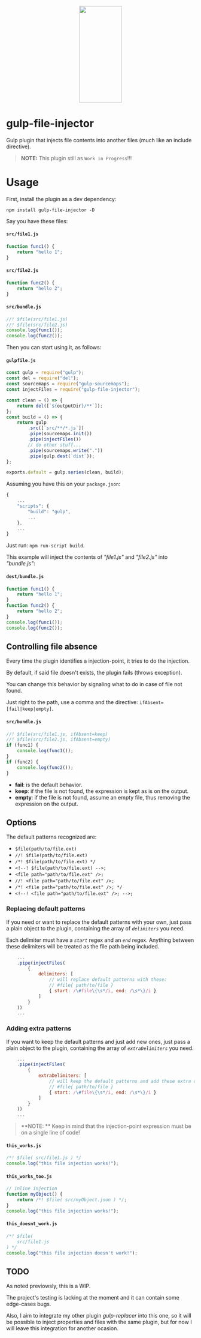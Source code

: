 <p align="center">
  <a href="http://gulpjs.com">
    <img height="257" width="114" src="https://raw.githubusercontent.com/gulpjs/artwork/master/gulp-2x.png">
  </a>
</p>

# gulp-file-injector

Gulp plugin that injects file contents into another files (much like an include directive).

> **NOTE:** This plugin still as `Work in Progress`!!!

# Usage

First, install the plugin as a dev dependency:
```console
npm install gulp-file-injector -D
```

Say you have these files:
#### **`src/file1.js`**
```javascript
function func1() {
    return "hello 1";
}
```

#### **`src/file2.js`**
```javascript
function func2() {
    return "hello 2";
}
```

#### **`src/bundle.js`**
```javascript
//! $file(src/file1.js)
//! $file(src/file2.js)
console.log(func1());
console.log(func2());
```

Then you can start using it, as follows:

#### **`gulpfile.js`**
```javascript
const gulp = require("gulp");
const del = require("del");
const sourcemaps = require("gulp-sourcemaps");
const injectFiles = require("gulp-file-injector");

const clean = () => {
    return del([`${outputDir}/**`]);
};
const build = () => {
    return gulp
        .src([`src/**/*.js`])
        .pipe(sourcemaps.init())
        .pipe(injectFiles())
        // do other stuff...
        .pipe(sourcemaps.write("."))
        .pipe(gulp.dest(`dist`));
};

exports.default = gulp.series(clean, build);
```

Assuming you have this on your `package.json`:
```javascript
{
    ...
    "scripts": {
        "build": "gulp",
        ...
    },
    ...
}
```

Just run: `npm run-script build`.

This example will inject the contents of *"file1.js"* and *"file2.js"* into *"bundle.js"*:

#### **`dest/bundle.js`**
```javascript
function func1() {
    return "hello 1";
}
function func2() {
    return "hello 2";
}
console.log(func1());
console.log(func2());
```
## Controlling file absence

Every time the plugin identifies a injection-point, it tries to do the injection.

By default, if said file doesn't exists, the plugin fails (throws exception).

You can change this behavior by signaling what to do in case of file not found.

Just right to the path, use a comma and the directive: `ifAbsent=[fail|keep|empty]`.

#### **`src/bundle.js`**
```javascript
//! $file(src/file1.js, ifAbsent=keep)
//! $file(src/file2.js, ifAbsent=empty)
if (func1) {
    console.log(func1());
}
if (func2) {
    console.log(func2());
}
```

* **fail**: is the default behavior.
* **keep**: if the file is not found, the expression is kept as is on the output.
* **empty**: if the file is not found, assume an empty file, thus removing the expression on the output.

## Options

The default patterns recognized are:

* `$file(path/to/file.ext)`
* `//! $file(path/to/file.ext)`
* `/*! $file(path/to/file.ext) */`
* `<!--! $file(path/to/file.ext) -->;`
* `<file path="path/to/file.ext" />;`
* `//! <file path="path/to/file.ext" />;`
* `/*! <file path="path/to/file.ext" />; */`
* `<!--! <file path="path/to/file.ext" />; -->;`


### Replacing default patterns

If you need or want to replace the default patterns with your own, just pass a plain
object to the plugin, containing the array of *`delimiters`* you need.

Each delimiter must have a *`start`* regex and an *`end`* regex. Anything between these
delimiters will be treated as the file path being included.

```javascript
    ...
    .pipe(injectFiles(
        {
            delimiters: [
                // will replace default patterns with these:
                // #file{ path/to/file }
                { start: /\#file\{\s*/i, end: /\s*\}/i }
            ]
        }
    ))
    ...
```

### Adding extra patterns

If you want to keep the default patterns and just add new ones, just pass a plain
object to the plugin, containing the array of *`extraDelimiters`* you need.
```javascript
    ...
    .pipe(injectFiles(
        {
            extraDelimiters: [
                // will keep the default patterns and add these extra ones:
                // #file{ path/to/file }
                { start: /\#file\{\s*/i, end: /\s*\}/i }
            ]
        }
    ))
    ...
```

> **NOTE: ** Keep in mind that the injection-point expression must be on a single line of code!

#### **`this_works.js`**
```javascript
/*! $file( src/file1.js ) */
console.log("this file injection works!");
```

#### **`this_works_too.js`**
```javascript
// inline injection
function myObject() {
    return /*! $file( src/myObject.json ) */;
}
console.log("this file injection works!");
```

#### **`this_doesnt_work.js`**
```javascript
/*! $file(
    src/file1.js
) */
console.log("this file injection doesn't work!");
```


## TODO

As noted previowsly, this is a WIP.

The project's testing is lacking at the moment and it can contain some edge-cases bugs.

Also, I aim to integrate my other plugin *gulp-replacer* into this one, so it will be possible to inject
properties and files with the same plugin, but for now I will leave this integration for another ocasion.
